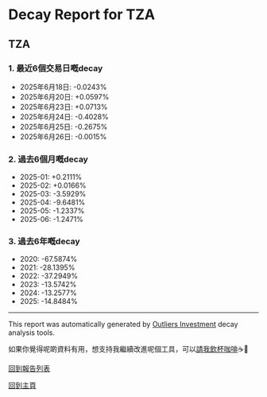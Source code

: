 # Decay Report for TZA

## TZA

### 1. 最近6個交易日嘅decay

- 2025年6月18日: -0.0243%
- 2025年6月20日: +0.0597%
- 2025年6月23日: +0.0713%
- 2025年6月24日: -0.4028%
- 2025年6月25日: -0.2675%
- 2025年6月26日: -0.0015%

### 2. 過去6個月嘅decay

- 2025-01: +0.2111%
- 2025-02: +0.0166%
- 2025-03: -3.5929%
- 2025-04: -9.6481%
- 2025-05: -1.2337%
- 2025-06: -1.2471%

### 3. 過去6年嘅decay

- 2020: -67.5874%
- 2021: -28.1395%
- 2022: -37.2949%
- 2023: -13.5742%
- 2024: -13.2577%
- 2025: -14.8484%

------------------------------
This report was automatically generated by [Outliers Investment](https://outliersecon.github.io/Outliers-Investment/) decay analysis tools.

如果你覺得呢啲資料有用，想支持我繼續改進呢個工具，可以[請我飲杯咖啡](https://buymeacoffee.com/outliersecon)☕🙏

[回到報告列表](https://outliersecon.github.io/Outliers-Investment/reports/reports_public)

[回到主頁](https://outliersecon.github.io/Outliers-Investment/)